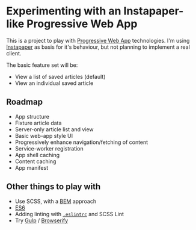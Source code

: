 # Experimenting with an Instapaper-like Progressive Web App

This is a project to play with [Progressive Web App](https://developers.google.com/web/progressive-web-apps?hl=en#getstarted) technologies. I'm using [Instapaper](https://www.instapaper.com/) as basis for it's behaviour, but not planning to implement a real client.

The basic feature set will be:

- View a list of saved articles (default)
- View an individual saved article

## Roadmap

- App structure
- Fixture article data
- Server-only article list and view
- Basic web-app style UI
- Progressively enhance navigation/fetching of content
- Service-worker registration
- App shell caching
- Content caching
- App manifest

## Other things to play with

- Use SCSS, with a [BEM](https://en.bem.info/) approach
- [ES6](https://github.com/lukehoban/es6features)
- Adding linting with [`.eslintrc`](http://eslint.org/) and SCSS Lint
- Try [Gulp](http://gulpjs.com/) / [Browserify](http://browserify.org/)
